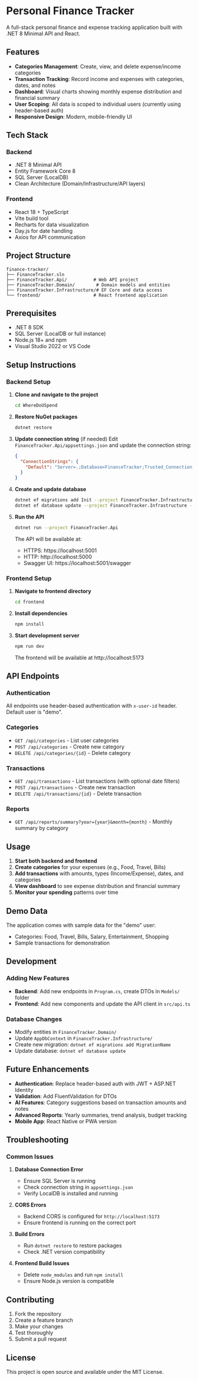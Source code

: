 # Personal Finance Tracker

A full-stack personal finance and expense tracking application built with .NET 8 Minimal API and React.

## Features

- **Categories Management**: Create, view, and delete expense/income categories
- **Transaction Tracking**: Record income and expenses with categories, dates, and notes
- **Dashboard**: Visual charts showing monthly expense distribution and financial summary
- **User Scoping**: All data is scoped to individual users (currently using header-based auth)
- **Responsive Design**: Modern, mobile-friendly UI

## Tech Stack

### Backend
- .NET 8 Minimal API
- Entity Framework Core 8
- SQL Server (LocalDB)
- Clean Architecture (Domain/Infrastructure/API layers)

### Frontend
- React 18 + TypeScript
- Vite build tool
- Recharts for data visualization
- Day.js for date handling
- Axios for API communication

## Project Structure

```
finance-tracker/
├── FinanceTracker.sln
├── FinanceTracker.Api/          # Web API project
├── FinanceTracker.Domain/        # Domain models and entities
├── FinanceTracker.Infrastructure/# EF Core and data access
└── frontend/                    # React frontend application
```

## Prerequisites

- .NET 8 SDK
- SQL Server (LocalDB or full instance)
- Node.js 18+ and npm
- Visual Studio 2022 or VS Code

## Setup Instructions

### Backend Setup

1. **Clone and navigate to the project**
   ```bash
   cd WhereDoUSpend
   ```

2. **Restore NuGet packages**
   ```bash
   dotnet restore
   ```

3. **Update connection string** (if needed)
   Edit `FinanceTracker.Api/appsettings.json` and update the connection string:
   ```json
   {
     "ConnectionStrings": {
       "Default": "Server=.;Database=FinanceTracker;Trusted_Connection=True;TrustServerCertificate=True"
     }
   }
   ```

4. **Create and update database**
   ```bash
   dotnet ef migrations add Init --project FinanceTracker.Infrastructure --startup-project FinanceTracker.Api
   dotnet ef database update --project FinanceTracker.Infrastructure --startup-project FinanceTracker.Api
   ```

5. **Run the API**
   ```bash
   dotnet run --project FinanceTracker.Api
   ```
   
   The API will be available at:
   - HTTPS: https://localhost:5001
   - HTTP: http://localhost:5000
   - Swagger UI: https://localhost:5001/swagger

### Frontend Setup

1. **Navigate to frontend directory**
   ```bash
   cd frontend
   ```

2. **Install dependencies**
   ```bash
   npm install
   ```

3. **Start development server**
   ```bash
   npm run dev
   ```
   
   The frontend will be available at http://localhost:5173

## API Endpoints

### Authentication
All endpoints use header-based authentication with `x-user-id` header. Default user is "demo".

### Categories
- `GET /api/categories` - List user categories
- `POST /api/categories` - Create new category
- `DELETE /api/categories/{id}` - Delete category

### Transactions
- `GET /api/transactions` - List transactions (with optional date filters)
- `POST /api/transactions` - Create new transaction
- `DELETE /api/transactions/{id}` - Delete transaction

### Reports
- `GET /api/reports/summary?year={year}&month={month}` - Monthly summary by category

## Usage

1. **Start both backend and frontend**
2. **Create categories** for your expenses (e.g., Food, Travel, Bills)
3. **Add transactions** with amounts, types (Income/Expense), dates, and categories
4. **View dashboard** to see expense distribution and financial summary
5. **Monitor your spending** patterns over time

## Demo Data

The application comes with sample data for the "demo" user:
- Categories: Food, Travel, Bills, Salary, Entertainment, Shopping
- Sample transactions for demonstration

## Development

### Adding New Features
- **Backend**: Add new endpoints in `Program.cs`, create DTOs in `Models/` folder
- **Frontend**: Add new components and update the API client in `src/api.ts`

### Database Changes
- Modify entities in `FinanceTracker.Domain/`
- Update `AppDbContext` in `FinanceTracker.Infrastructure/`
- Create new migration: `dotnet ef migrations add MigrationName`
- Update database: `dotnet ef database update`

## Future Enhancements

- **Authentication**: Replace header-based auth with JWT + ASP.NET Identity
- **Validation**: Add FluentValidation for DTOs
- **AI Features**: Category suggestions based on transaction amounts and notes
- **Advanced Reports**: Yearly summaries, trend analysis, budget tracking
- **Mobile App**: React Native or PWA version

## Troubleshooting

### Common Issues

1. **Database Connection Error**
   - Ensure SQL Server is running
   - Check connection string in `appsettings.json`
   - Verify LocalDB is installed and running

2. **CORS Errors**
   - Backend CORS is configured for `http://localhost:5173`
   - Ensure frontend is running on the correct port

3. **Build Errors**
   - Run `dotnet restore` to restore packages
   - Check .NET version compatibility

4. **Frontend Build Issues**
   - Delete `node_modules` and run `npm install`
   - Ensure Node.js version is compatible

## Contributing

1. Fork the repository
2. Create a feature branch
3. Make your changes
4. Test thoroughly
5. Submit a pull request

## License

This project is open source and available under the MIT License. 